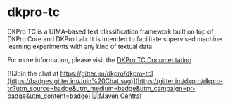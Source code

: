 # dkpro-tc

DKPro TC is a UIMA-based text classification framework built on top of DKPro Core and DKPro Lab. 
It is intended to facilitate supervised machine learning experiments with any kind of textual data.

For more information, please visit the [DKPro TC Documentation](https://dkpro.github.io/dkpro-tc/documentation/).

[![Join the chat at https://gitter.im/dkpro/dkpro-tc](https://badges.gitter.im/Join%20Chat.svg)](https://gitter.im/dkpro/dkpro-tc?utm_source=badge&utm_medium=badge&utm_campaign=pr-badge&utm_content=badge)
[![Maven Central](https://maven-badges.herokuapp.com/maven-central/org.dkpro.tc/dkpro-tc-core/badge.svg)](https://maven-badges.herokuapp.com/maven-central/org.dkpro.tc/dkpro-tc)
